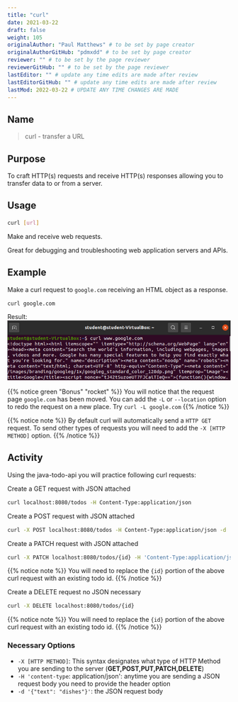 ```yaml
---
title: "curl"
date: 2021-03-22
draft: false
weight: 105
originalAuthor: "Paul Matthews" # to be set by page creator
originalAuthorGitHub: "pdmxdd" # to be set by page creator
reviewer: "" # to be set by the page reviewer
reviewerGitHub: "" # to be set by the page reviewer
lastEditor: "" # update any time edits are made after review
lastEditorGitHub: "" # update any time edits are made after review
lastMod: 2022-03-22 # UPDATE ANY TIME CHANGES ARE MADE
---
```

## Name

> curl - transfer a URL

## Purpose

To craft HTTP(s) requests and receive HTTP(s) responses allowing you to transfer data to or from a server.

## Usage

```bash
curl [url]
```

Make and receive web requests.

Great for debugging and troubleshooting web application servers and APIs.

## Example

Make a curl request to `google.com` receiving an HTML object as a response.

```bash
curl google.com
```

Result:
![curl-google.com](pictures/curl-google.com.png?classes=border)

{{% notice green "Bonus" "rocket" %}}
You will notice that the request page `google.com` has been moved. You can add the `-L` or `--location` option to redo the request on a new place. Try `curl -L google.com`
{{% /notice %}}

{{% notice note %}}
By default curl will automatically send a `HTTP GET` request. To send other types of requests you will need to add the `-X [HTTP METHOD]` option.
{{% /notice %}}

## Activity

Using the java-todo-api you will practice following curl requests:

Create a GET request with JSON attached
 ```bash
 curl localhost:8080/todos -H Content-Type:application/json
 ```
Create a POST request with JSON attached
```bash
curl -X POST localhost:8080/todos -H Content-Type:application/json -d '{"text":"the first task"}'
```
<!-- - creating a PUT request with JSON attached -->
<!-- TODO: Clarity - Currently no PUT mapping on todo-api -->
Create a PATCH request with JSON attached
```bash
curl -X PATCH localhost:8080/todos/{id} -H 'Content-Type:application/json'
```

{{% notice note %}}
You will need to replace the `{id}` portion of the above curl request with an existing todo id.
{{% /notice %}}

Create a DELETE request no JSON necessary
```bash
curl -X DELETE localhost:8080/todos/{id}
```

{{% notice note %}}
You will need to replace the `{id}` portion of the above curl request with an existing todo id.
{{% /notice %}}

### Necessary Options

- `-X [HTTP METHOD]`: This syntax designates what type of HTTP Method you are sending to the server (**GET,POST,PUT,PATCH,DELETE**)
- `-H 'content-type`: application/json': anytime you are sending a JSON request body you need to provide the header option
- `-d '{"text": "dishes"}'`: the JSON request body